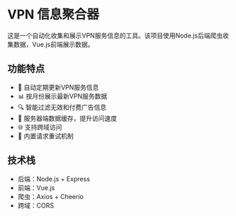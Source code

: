 # VPN 信息聚合器

这是一个自动化收集和展示VPN服务信息的工具。该项目使用Node.js后端爬虫收集数据，Vue.js前端展示数据。

## 功能特点

- 🔄 自动定期更新VPN服务信息
- 📊 按月份展示最新VPN服务数据
- 🔍 智能过滤无效和付费广告信息
- 💾 服务器端数据缓存，提升访问速度
- 🌐 支持跨域访问
- 🔄 内置请求重试机制

## 技术栈

- 后端：Node.js + Express
- 前端：Vue.js
- 爬虫：Axios + Cheerio
- 跨域：CORS

